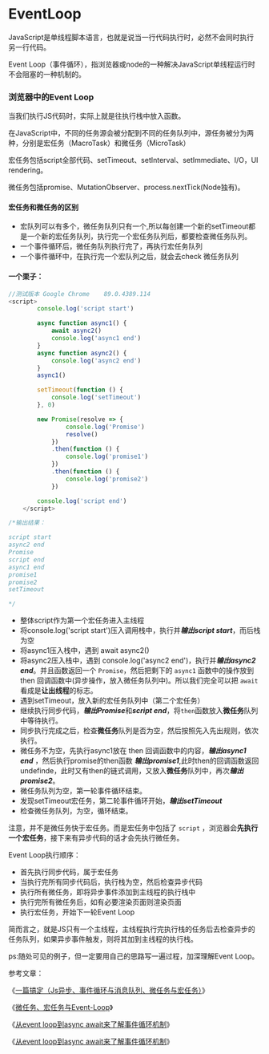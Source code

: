# EventLoop

JavaScript是单线程脚本语言，也就是说当一行代码执行时，必然不会同时执行另一行代码。

Event Loop（事件循环），指浏览器或node的一种解决JavaScript单线程运行时不会阻塞的一种机制的。

### 浏览器中的Event Loop

当我们执行JS代码时，实际上就是往执行栈中放入函数。

在JavaScript中，不同的任务源会被分配到不同的任务队列中，源任务被分为两种，分别是宏任务（MacroTask）和微任务（MicroTask）

宏任务包括script全部代码、setTimeout、setInterval、setImmediate、I/O，UI rendering。

微任务包括promise、MutationObserver、process.nextTick(Node独有)。

#### **宏任务和微任务的区别**

- 宏队列可以有多个，微任务队列只有一个,所以每创建一个新的setTimeout都是一个新的宏任务队列，执行完一个宏任务队列后，都要检查微任务队列。
- 一个事件循环后，微任务队列执行完了，再执行宏任务队列
- 一个事件循环中，在执行完一个宏队列之后，就会去check 微任务队列

#### 一个栗子：

```js
//测试版本 Google Chrome	89.0.4389.114
<script>
        console.log('script start')

        async function async1() {
            await async2()
            console.log('async1 end')
        }
        async function async2() {
            console.log('async2 end')
        }
        async1()

        setTimeout(function () {
            console.log('setTimeout')
        }, 0)

        new Promise(resolve => {
                console.log('Promise')
                resolve()
            })
            .then(function () {
                console.log('promise1')
            })
            .then(function () {
                console.log('promise2')
            })

        console.log('script end')
    </script>

/*输出结果：

script start
async2 end
Promise
script end
async1 end
promise1
promise2
setTimeout

*/
```

- 整体script作为第一个宏任务进入主线程
- 将console.log('script start')压入调用栈中，执行并***输出script start***，而后栈为空
- 将async1压入栈中，遇到 await async2()
- 将async2压入栈中，遇到 console.log('async2 end')，执行并***输出async2 end***。并且函数返回一个 `Promise`，然后把剩下的 `async1` 函数中的操作放到 then 回调函数中(异步操作，放入微任务队列中)。所以我们完全可以把 `await` 看成是**让出线程**的标志。
- 遇到setTimeout，放入新的宏任务队列中（第二个宏任务）
- 继续执行同步代码，***输出Promise***和***script end***，将`then`函数放入**微任务**队列中等待执行。
- 同步执行完成之后，检查**微任务**队列是否为空，然后按照先入先出规则，依次执行。
- 微任务不为空，先执行async1放在 then 回调函数中的内容，***输出async1 end*** ，然后执行promise的then函数 ***输出promise1***,此时then的回调函数返回undefinde，此时又有then的链式调用，又放入**微任务**队列中，再次***输出promise2***。
- 微任务队列为空，第一轮事件循环结束。
- 发现setTimeout宏任务，第二轮事件循环开始，***输出setTimeout***
- 检查微任务队列，为空，循环结束。

注意，并不是微任务快于宏任务。而是宏任务中包括了 `script` ，浏览器会**先执行一个宏任务**，接下来有异步代码的话才会先执行微任务。

Event Loop执行顺序：

- 首先执行同步代码，属于宏任务
- 当执行完所有同步代码后，执行栈为空，然后检查异步代码
- 执行所有微任务，即将异步事件添加到主线程的执行栈中
- 执行完所有微任务后，如有必要渲染页面则渲染页面
- 执行宏任务，开始下一轮Event Loop

简而言之，就是JS只有一个主线程，主线程执行完执行栈的任务后去检查异步的任务队列，如果异步事件触发，则将其加到主线程的执行栈。

ps:随处可见的例子，但一定要用自己的思路写一遍过程，加深理解Event Loop。

参考文章：

《[一篇搞定（Js异步、事件循环与消息队列、微任务与宏任务）](https://zhuanlan.zhihu.com/p/139967525)》

《[微任务、宏任务与Event-Loop](https://segmentfault.com/a/1190000016022069)》

《[从event loop到async await来了解事件循环机制](https://juejin.cn/post/6844903740667854861)》

《[从event loop到async await来了解事件循环机制](https://juejin.cn/post/6844903740667854861)》

